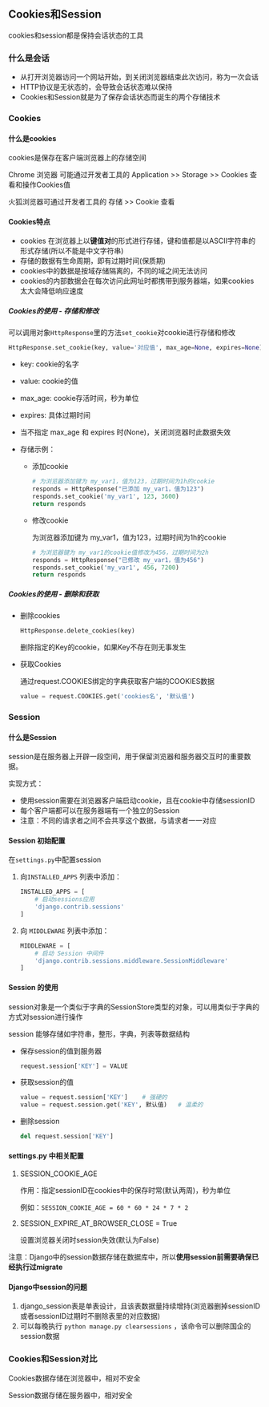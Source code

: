 ## Cookies和Session

cookies和session都是保持会话状态的工具

### 什么是会话

- 从打开浏览器访问一个网站开始，到关闭浏览器结束此次访问，称为一次会话
- HTTP协议是无状态的，会导致会话状态难以保持
- Cookies和Session就是为了保存会话状态而诞生的两个存储技术

### Cookies

#### 什么是cookies

cookies是保存在客户端浏览器上的存储空间

Chrome 浏览器 可能通过开发者工具的 Application >> Storage >> Cookies 查看和操作Cookies值

火狐浏览器可通过开发者工具的 存储 >> Cookie 查看

#### Cookies特点

- cookies 在浏览器上以**键值对**的形式进行存储，键和值都是以ASCII字符串的形式存储(所以不能是中文字符串)
- 存储的数据有生命周期，即有过期时间(保质期)
- cookies中的数据是按域存储隔离的，不同的域之间无法访问
- cookies的内部数据会在每次访问此网址时都携带到服务器端，如果cookies太大会降低响应速度

##### Cookies的使用 - 存储和修改

可以调用对象`HttpResponse`里的方法`set_cookie`对cookie进行存储和修改

```python
HttpResponse.set_cookie(key, value='对应值', max_age=None, expires=None)
```

- key: cookie的名字

- value: cookie的值

- max_age: cookie存活时间，秒为单位

- expires: 具体过期时间

- 当不指定 max_age 和 expires 时(None)，关闭浏览器时此数据失效

- 存储示例：

  - 添加cookie

    ```python
    # 为浏览器添加键为 my_var1，值为123，过期时间为1h的cookie
    responds = HttpResponse("已添加 my_var1，值为123")
    responds.set_cookie('my_var1', 123, 3600)
    return responds
    ```

  - 修改cookie

    为浏览器添加键为 my_var1，值为123，过期时间为1h的cookie

    ```python
    # 为浏览器键为 my_var1的cookie值修改为456，过期时间为2h
    responds = HttpResponse("已修改 my_var1，值为456")
    responds.set_cookie('my_var1', 456, 7200)
    return responds
    ```

##### Cookies的使用 - 删除和获取

- 删除cookies

  ```python
  HttpResponse.delete_cookies(key)
  ```

  删除指定的Key的cookie，如果Key不存在则无事发生

- 获取Cookies

  通过request.COOKIES绑定的字典获取客户端的COOKIES数据

  ```python
  value = request.COOKIES.get('cookies名', '默认值')
  ```



### Session

#### 什么是Session

session是在服务器上开辟一段空间，用于保留浏览器和服务器交互时的重要数据。

实现方式：

- 使用session需要在浏览器客户端启动cookie，且在cookie中存储sessionID
- 每个客户端都可以在服务器端有一个独立的Session
- 注意：不同的请求者之间不会共享这个数据，与请求者一一对应

#### Session 初始配置

在`settings.py`中配置session

1. 向`INSTALLED_APPS` 列表中添加：

   ```python
   INSTALLED_APPS = [
       # 启动sessions应用
       'django.contrib.sessions'
   ]
   ```

2. 向 `MIDDLEWARE` 列表中添加：

   ```python
   MIDDLEWARE = [
       # 启动 Session 中间件
       'django.contrib.sessions.middleware.SessionMiddleware'
   ]
   ```

#### Session 的使用

session对象是一个类似于字典的SessionStore类型的对象，可以用类似于字典的方式对session进行操作

session 能够存储如字符串，整形，字典，列表等数据结构

- 保存session的值到服务器

  ```python
  request.session['KEY'] = VALUE
  ```

- 获取session的值

  ```python
  value = request.session['KEY']	# 强硬的
  value = request.session.get('KEY', 默认值)	# 温柔的
  ```

- 删除session

  ```python
  del request.session['KEY']
  ```

#### settings.py 中相关配置

1. SESSION_COOKIE_AGE

   作用：指定sessionID在cookies中的保存时常(默认两周)，秒为单位

   例如：`SESSION_COOKIE_AGE = 60 * 60 * 24 * 7 * 2`

2. SESSION_EXPIRE_AT_BROWSER_CLOSE = True

   设置浏览器关闭时session失效(默认为False)

注意：Django中的session数据存储在数据库中，所以**使用session前需要确保已经执行过migrate**

#### Django中session的问题

1. django_session表是单表设计，且该表数据量持续增持(浏览器删掉sessionID或者sessionID过期时不删除表里的对应数据)
2. 可以每晚执行 `python manage.py clearsessions` ，该命令可以删除国企的session数据



### Cookies和Session对比

Cookies数据存储在浏览器中，相对不安全

Session数据存储在服务器中，相对安全

